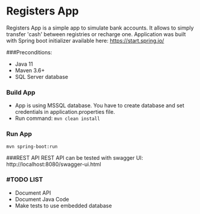 # Registers App
Registers App is a simple app to simulate bank accounts. It allows to simply transfer 'cash' between registries or recharge one.
Application was built with Spring boot initializer available here: https://start.spring.io/

###Preconditions:
- Java 11
- Maven 3.6+
- SQL Server database

### Build App
- App is using MSSQL database. You have to create database and set credentials in application.properties file.
- Run command: `mvn clean install`

### Run App
`mvn spring-boot:run`

###REST API
REST API can be tested with swagger UI:
http://localhost:8080/swagger-ui.html

### #TODO LIST
- Document API
- Document Java Code
- Make tests to use embedded database
